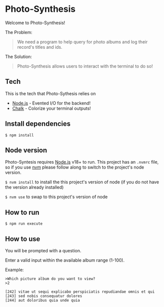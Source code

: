 # Photo-Synthesis

Welcome to Photo-Synthesis!

The Problem:

> We need a program to help query for photo albums and log their record's titles and ids.

The Solution:

> Photo-Synthesis allows users to interact with the terminal to do so!

## Tech

This is the tech that Photo-Sythesis relies on

- [Node.js](https://nodejs.org/en/) - Evented I/O for the backend!
- [Chalk](https://www.npmjs.com/package/chalk) - Colorize your terminal outputs!

## Install dependencies

`$ npm install`

## Node version

Photo-Syntesis requires [Node.js](https://nodejs.org/) v18+ to run.
This project has an `.nvmrc` file, so if you use [nvm](https://github.com/nvm-sh/nvm) please follow along to switch to the project's node version.

`$ nvm install` to install the this project's version of node (if you do not have the version already installed)

`$ nvm use` to swap to this project's version of node

## How to run

`$ npm run execute`

## How to use

You will be prompted with a question.

Enter a valid input within the available album range (1-100).

Example:

    >Which picture album do you want to view?
    >2

    [242] vitae ut sequi explicabo perspiciatis repudiandae omnis et qui
    [243] sed nobis consequatur dolores
    [244] aut doloribus quia unde quia
